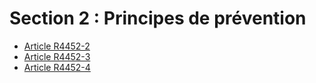 # Section 2 : Principes de prévention

* [Article R4452-2](./LEGIARTI000022442865.md)
* [Article R4452-3](./LEGIARTI000022442862.md)
* [Article R4452-4](./LEGIARTI000022442859.md)
